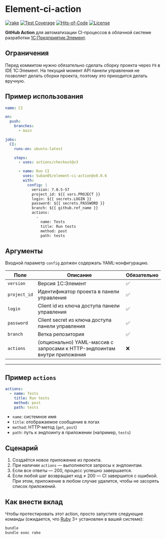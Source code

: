 # Element-ci-action

[![rake](https://github.com/Suban05/element-ci-action/actions/workflows/rake.yml/badge.svg)](https://github.com/Suban05/element-ci-action/actions/workflows/rake.yml)
[![Test Coverage](https://img.shields.io/codecov/c/github/Suban05/element-ci-action.svg)](https://codecov.io/github/Suban05/element-ci-action?branch=main)
[![Hits-of-Code](https://hitsofcode.com/github/suban05/element-ci-action?branch=main&label=Hits-of-Code)](https://hitsofcode.com/github/suban05/element-ci-action/view?branch=main&label=Hits-of-Code)
[![License](https://img.shields.io/badge/license-MIT-green.svg)](https://github.com/Suban05/element-ci-action/blob/main/LICENSE)

**GitHub Action** для автоматизации CI-процессов в облачной системе разработки [1С:Предприятие.Элемент](https://1cmycloud.com/).

## Ограничения

Перед коммитом нужно обязательно сделать сборку проекта через `F9` в IDE 1С:Элемент.
На текущий момент API панели управления не позволяет делать сборки проекта, поэтому это приходится делать вручную.

## Пример использования

```yaml
name: CI

on:
  push:
    branches:
      - main

jobs:
  CI:
    runs-on: ubuntu-latest

    steps:
      - uses: actions/checkout@v3

      - name: Run CI
        uses: Suban05/element-ci-action@v0.0.6
        with:
          config: |
            version: 7.0.5-57
            project_id: ${{ vars.PROJECT }}
            login: ${{ secrets.LOGIN }}
            password: ${{ secrets.PASSWORD }}
            branch: ${{ github.ref_name }}
            actions:
              -
                name: Tests
                title: Run tests
                method: post
                path: tests
```

## Аргументы

Входной параметр `config` должен содержать YAML-конфигурацию.

| Поле         | Описание                                                                  | Обязательно |
| ------------ | ------------------------------------------------------------------------- | ----------- |
| `version`    | Версия 1С:Элемент                                                         | ✅           |
| `project_id` | Идентификатор проекта в панели управления                                 | ✅           |
| `login`      | Client id из ключа доступа панели управления                              | ✅           |
| `password`   | Client secret из ключа доступа панели управления                          | ✅           |
| `branch`     | Ветка репозитория                                                         | ✅           |
| `actions`    | (опционально) YAML-массив с запросами к HTTP-эндпоинтам внутри приложения | ❌           |

---

## Пример `actions`

```yaml
actions:
  - name: Tests
    title: Run tests
    method: post
    path: tests
```

* `name`: системное имя
* `title`: отображаемое сообщение в логах
* `method`: HTTP-метод (`get`, `post`)
* `path`: путь к эндпоинту в приложении (например, `tests`)

## Сценарий

1. Создаётся новое приложение из проекта.
2. При наличии `actions` — выполняются запросы к эндпоинтам.
3. Если все ответы — 200, процесс успешно завершается.
4. Если любой шаг возвращает код ≠ 200 — CI завершится с ошибкой.
При этом, приложение в любом случае удалится, чтобы не засорять список приложений.

## Как внести вклад

Чтобы протестировать этот action, просто запустите следующие команды (ожидается, что
[Ruby](https://www.ruby-lang.org/en/) 3+ установлен в вашей системе):

```bash
bundle
bundle exec rake
```
